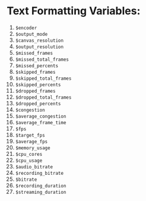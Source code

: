 # Text Formatting Variables:

1. `$encoder`
2. `$output_mode`
3. `$canvas_resolution`
4. `$output_resolution`
5. `$missed_frames`
6. `$missed_total_frames`
7. `$missed_percents`
8. `$skipped_frames`
9. `$skipped_total_frames`
10. `$skipped_percents`
11. `$dropped_frames`
12. `$dropped_total_frames`
13. `$dropped_percents`
14. `$congestion`
15. `$average_congestion`
16. `$average_frame_time`
17. `$fps`
18. `$target_fps`
19. `$average_fps`
20. `$memory_usage`
21. `$cpu_cores`
22. `$cpu_usage`
23. `$audio_bitrate`
24. `$recording_bitrate`
25. `$bitrate`
24. `$recording_duration`
25. `$streaming_duration`